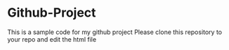 # Github-Project
This is a sample code for my github project
Please clone this repository to your repo and edit the html file
